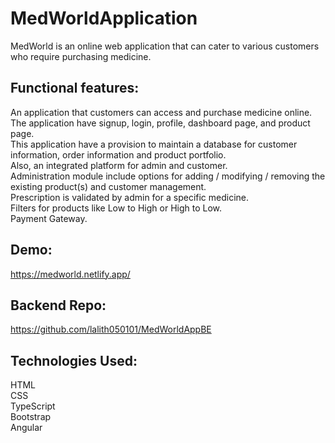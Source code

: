 # MedWorldApplication
MedWorld is an online web application that can cater to various customers who require purchasing medicine.

## Functional features:
An application that customers can access and purchase medicine online.  
The application have signup, login, profile, dashboard page, and product page.  
This application have a provision to maintain a database for customer information, order information and product portfolio.  
Also, an integrated platform for admin and customer.  
Administration module include options for adding / modifying / removing the existing product(s) and customer management.  
Prescription is validated by admin for a specific medicine.  
Filters for products like Low to High or High to Low.  
Payment Gateway.  

## Demo:  
  https://medworld.netlify.app/  
    
## Backend Repo:
   https://github.com/lalith050101/MedWorldAppBE  
   
## Technologies Used:
  HTML  
  CSS  
  TypeScript  
  Bootstrap  
  Angular  
   
